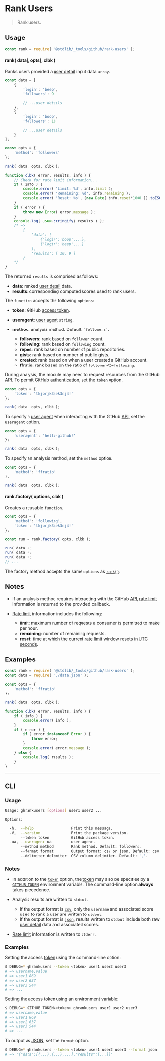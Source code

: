 <!--

@license Apache-2.0

Copyright (c) 2021 The Stdlib Authors.

Licensed under the Apache License, Version 2.0 (the "License");
you may not use this file except in compliance with the License.
You may obtain a copy of the License at

   http://www.apache.org/licenses/LICENSE-2.0

Unless required by applicable law or agreed to in writing, software
distributed under the License is distributed on an "AS IS" BASIS,
WITHOUT WARRANTIES OR CONDITIONS OF ANY KIND, either express or implied.
See the License for the specific language governing permissions and
limitations under the License.

-->

# Rank Users

> Rank users.

<!-- Section to include introductory text. Make sure to keep an empty line after the intro `section` element and another before the `/section` close. -->

<section class="intro">

</section>

<!-- /.intro -->

<!-- Package usage documentation. -->

<section class="usage">

## Usage

```javascript
const rank = require( '@stdlib/_tools/github/rank-users' );
```

<a name="rank"></a>

#### rank( data\[, opts], clbk )

Ranks users provided a [user detail][github-user-details] input data `array`.

<!-- run-disable -->

```javascript
const data = [
    {
        'login': 'beep',
        'followers': 9

        // ...user details
    },
    {
        'login': 'boop',
        'followers': 10

        // ...user details
    }
];

const opts = {
    'method': 'followers'
};

rank( data, opts, clbk );

function clbk( error, results, info ) {
    // Check for rate limit information...
    if ( info ) {
        console.error( 'Limit: %d', info.limit );
        console.error( 'Remaining: %d', info.remaining );
        console.error( 'Reset: %s', (new Date( info.reset*1000 )).toISOString() );
    }
    if ( error ) {
        throw new Error( error.message );
    }
    console.log( JSON.stringify( results ) );
    /* =>
        {
            'data': [
                {'login':'boop',...},
                {'login':'beep',...}
            ],
            'results': [ 10, 9 ]
        }
    */
}
```

The returned `results` is comprised as follows:

-   **data**: ranked [user detail][github-user-details] data.
-   **results**: corresponding computed scores used to rank users.

The `function` accepts the following `options`:

-   **token**: GitHub [access token][github-token].

-   **useragent**: [user agent][github-user-agent] `string`.

-   **method**: analysis method. Default: `'followers'`.
    -   **followers**: rank based on `follower` count.
    -   **following**: rank based on `following` count.
    -   **repos**: rank based on number of public repositories.
    -   **gists**: rank based on number of public gists.
    -   **created**: rank based on when a user created a GitHub account.
    -   **ffratio**: rank based on the ratio of `follower`-to-`following`. 

During analysis, the module may need to request resources from the GitHub [API][github-api]. To permit GitHub [authentication][github-oauth2], set the [`token`][github-token] option.

<!-- run-disable -->

```javascript
const opts = {
    'token': 'tkjorjk34ek3nj4!'
};

rank( data, opts, clbk );
```

To specify a [user agent][github-user-agent] when interacting with the GitHub [API][github-api], set the `useragent` option.

<!-- run-disable -->

```javascript
const opts = {
    'useragent': 'hello-github!'
};

rank( data, opts, clbk );
```

To specify an analysis method, set the `method` option.

<!-- run-disable -->

```javascript
const opts = {
    'method': 'ffratio'
};

rank( data, opts, clbk );
```

#### rank.factory( options, clbk )

Creates a reusable `function`.

<!-- run-disable -->

```javascript
const opts = {
    'method': 'following',
    'token': 'tkjorjk34ek3nj4!'
};

const run = rank.factory( opts, clbk );

run( data );
run( data );
run( data );
// ...
```

The factory method accepts the same `options` as [`rank()`](#rank).

</section>

<!-- /.usage -->

<!-- Package usage notes. Make sure to keep an empty line after the `section` element and another before the `/section` close. -->

<section class="notes">

## Notes

-   If an analysis method requires interacting with the GitHub [API][github-api], [rate limit][github-rate-limit] information is returned to the provided callback.

-   [Rate limit][github-rate-limit] information includes the following:
    -   **limit**: maximum number of requests a consumer is permitted to make per hour.
    -   **remaining**: number of remaining requests.
    -   **reset**: time at which the current [rate limit][github-rate-limit] window resets in [UTC seconds][unix-time].

</section>

<!-- /.notes -->

<!-- Package usage examples. -->

<section class="examples">

## Examples

```javascript
const rank = require( '@stdlib/_tools/github/rank-users' );
const data = require( './data.json' );

const opts = {
    'method': 'ffratio'
};

rank( data, opts, clbk );

function clbk( error, results, info ) {
    if ( info ) {
        console.error( info );
    }
    if ( error ) {
        if ( error instanceof Error ) {
            throw error;
        }
        console.error( error.message );
    } else {
        console.log( results );
    }
}
```

</section>

<!-- /.examples -->

<!-- Section for describing a command-line interface. -->

* * *

<section class="cli">

## CLI

<!-- CLI usage documentation. -->

<section class="usage">

### Usage

```bash
Usage: ghrankusers [options] user1 user2 ...

Options:

  -h,  --help                 Print this message.
  -V,  --version              Print the package version.
       --token token          GitHub access token.
  -ua, --useragent ua         User agent.
       --method method        Rank method. Default: followers.
       --format format        Output format: csv or json. Default: csv.
       --delimiter delimiter  CSV column delimiter. Default: ','.
```

</section>

<!-- /.usage -->

<!-- CLI usage notes. Make sure to keep an empty line after the `section` element and another before the `/section` close. -->

<section class="notes">

### Notes

-   In addition to the [`token`][github-token] option, the [token][github-token] may also be specified by a [`GITHUB_TOKEN`][github-token] environment variable. The command-line option **always** takes precedence.

-   Analysis results are written to `stdout`.
    -   If the output format is [`csv`][csv], only the `username` and associated score used to rank a user are written to `stdout`.
    -   If the output format is [`json`][json], results written to `stdout` include both raw [user detail][github-user-details] data and associated scores.

-   [Rate limit][github-rate-limit] information is written to `stderr`.

</section>

<!-- /.notes -->

<!-- CLI usage examples. -->

<section class="examples">

### Examples

Setting the access [token][github-token] using the command-line option:

<!-- run-disable -->

```bash
$ DEBUG=* ghrankusers --token <token> user1 user2 user3
# => username,value
# => user1,869
# => user2,637
# => user3,544
# => ...
```

Setting the access [token][github-token] using an environment variable:

<!-- run-disable -->

```bash
$ DEBUG=* GITHUB_TOKEN=<token> ghrankusers user1 user2 user3
# => username,value
# => user1,869
# => user2,637
# => user3,544
# => ...
```

To output as [JSON][json], set the `format` option.

<!-- run-disable -->

```bash
$ DEBUG=* ghrankusers --token <token> user1 user2 user3 --format json
# => '{"data":[{...},{...},...],"results":[...]}'
```

</section>

<!-- /.examples -->

</section>

<!-- /.cli -->

<!-- Section to include cited references. If references are included, add a horizontal rule *before* the section. Make sure to keep an empty line after the `section` element and another before the `/section` close. -->

<section class="references">

</section>

<!-- /.references -->

<!-- Section for related `stdlib` packages. Do not manually edit this section, as it is automatically populated. -->

<section class="related">

</section>

<!-- /.related -->

<!-- Section for all links. Make sure to keep an empty line after the `section` element and another before the `/section` close. -->

<section class="links">

[unix-time]: https://en.wikipedia.org/wiki/Unix_time

[csv]: https://en.wikipedia.org/wiki/Comma-separated_values

[json]: http://www.json.org/

[github-user-details]: https://github.com/kgryte/github-user-details

[github-api]: https://developer.github.com/v3/

[github-token]: https://github.com/settings/tokens/new

[github-oauth2]: https://developer.github.com/v3/#oauth2-token-sent-in-a-header

[github-user-agent]: https://developer.github.com/v3/#user-agent-required

[github-rate-limit]: https://developer.github.com/v3/rate_limit/

</section>

<!-- /.links -->
